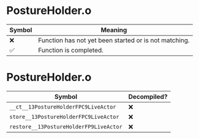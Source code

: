 # PostureHolder.o
| Symbol | Meaning 
| ------------- | ------------- 
| :x: | Function has not yet been started or is not matching. 
| :white_check_mark: | Function is completed. 


# PostureHolder.o
| Symbol | Decompiled? |
| ------------- | ------------- |
| `__ct__13PostureHolderFPC9LiveActor` | :x: |
| `store__13PostureHolderFPC9LiveActor` | :x: |
| `restore__13PostureHolderFP9LiveActor` | :x: |
